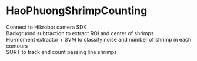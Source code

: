 # HaoPhuongShrimpCounting
Connect to Hikrobot camera SDK \
Backgruond subtraction to extract ROI and center of shrimps \
Hu-moment extractor + SVM to classify noise and number of shrimp in each contours \
SORT to track and count passing line shrimps 

